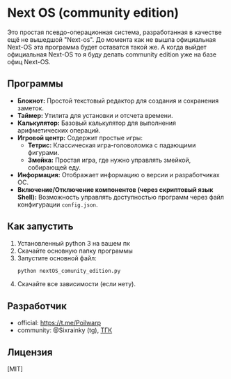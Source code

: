 # Next OS (community edition)

Это простая псевдо-операционная система, разработанная в качестве ещё не вышедшой "Next-os". До момента как не вышла официальная Next-OS эта программа будет оставатся такой же. А когда выйдет официальная Next-OS то я буду делать community edition уже на базе офиц Next-OS.

## Программы

*   **Блокнот:** Простой текстовый редактор для создания и сохранения заметок.
*   **Таймер:** Утилита для установки и отсчета времени.
*   **Калькулятор:** Базовый калькулятор для выполнения арифметических операций.
*   **Игровой центр:** Содержит простые игры:
    *   **Тетрис:** Классическая игра-головоломка с падающими фигурами.
    *   **Змейка:** Простая игра, где нужно управлять змейкой, собирающей еду.
*   **Информация:** Отображает информацию о версии и разработчиках ОС.
*   **Включение/Отключение компонентов (через скриптовый язык Shell):** Возможность управлять доступностью программ через файл конфигурации `config.json`.

## Как запустить

1.  Установленный python 3 на вашем пк
2.  Скачайте основную папку программы
3.  Запустите основной файл:
    ```bash
    python nextOS_comunity_edition.py
    ```
4.  Скачайте все зависимости (если нету).

## Разработчик

*   official: https://t.me/Poilwarp
*   community: @Sixrainky (tg), [ТГК](https://t.me/thisisjolid)

## Лицензия

[MIT]
